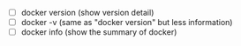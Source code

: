 - [ ] docker version (show version detail)
- [ ] docker -v (same as "docker version" but less information)
- [ ] docker info (show the summary of docker)